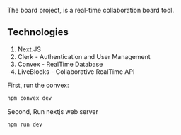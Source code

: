 The board project, is a real-time collaboration board tool.

## Technologies
1. Next.JS
2. Clerk - Authentication and User Management
3. Convex - RealTime Database
4. LiveBlocks - Collaborative RealTime API

First, run the convex:

```bash
npm convex dev
```
Second, Run nextjs web server
```bash
npm run dev
```